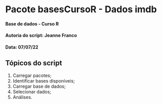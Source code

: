 # Pacote basesCursoR - Dados imdb

#### Base de dados - Curso R
#### Autoria do script: Jeanne Franco
#### Data: 07/07/22

## Tópicos do script

1. Carregar pacotes;
2. Identificar bases disponíveis;
3. Carregar base de dados;
4. Selecionar dados;
5. Análises.
